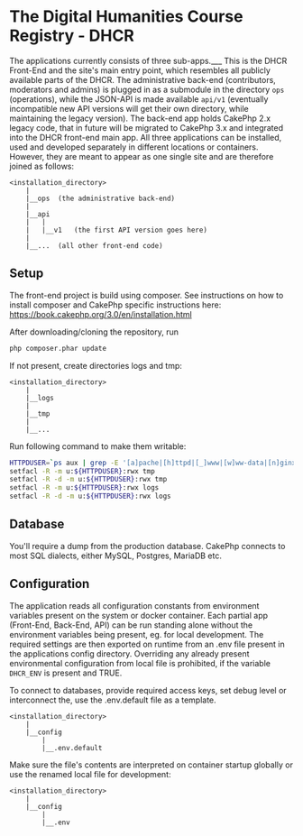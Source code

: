 # The Digital Humanities Course Registry - DHCR
The applications currently consists of three sub-apps.___
This is the DHCR Front-End and the site's main entry point, which resembles all publicly available parts of the DHCR. 
The administrative back-end (contributors, moderators and admins) is plugged in as a submodule in the directory `ops` (operations), while the JSON-API is made available `api/v1` (eventually incompatible new API versions will get their own directory, while maintaining the legacy version). 
The back-end app holds CakePhp 2.x legacy code, that in future will be migrated to CakePhp 3.x and integrated into the DHCR front-end main app. 
All three applications can be installed, used and developed separately in different locations or containers. However, they are meant to appear as one single site and are therefore joined as follows:
```
<installation_directory>
    |
    |__ops	(the administrative back-end)
    |
    |__api
    |	|
    |	|__v1	(the first API version goes here)
    |
    |__...	(all other front-end code)
```

## Setup
The front-end project is build using composer. 
See instructions on how to install composer and 
CakePhp specific instructions here: 
https://book.cakephp.org/3.0/en/installation.html

After downloading/cloning the repository, run
```bash
php composer.phar update
```

If not present, create directories logs and tmp:
```
<installation_directory>
    |
    |__logs
    |
    |__tmp
    |
    |__...
```

Run following command to make them writable:
```bash
HTTPDUSER=`ps aux | grep -E '[a]pache|[h]ttpd|[_]www|[w]ww-data|[n]ginx' | grep -v root | head -1 | cut -d\  -f1`
setfacl -R -m u:${HTTPDUSER}:rwx tmp
setfacl -R -d -m u:${HTTPDUSER}:rwx tmp
setfacl -R -m u:${HTTPDUSER}:rwx logs
setfacl -R -d -m u:${HTTPDUSER}:rwx logs
```

## Database
You'll require a dump from the production database. CakePhp connects to most SQL dialects, either MySQL, Postgres, MariaDB etc.

## Configuration
The application reads all configuration constants from environment variables present on the system or docker container. 
Each partial app (Front-End, Back-End, API) can be run standing alone without the environment variables being present, eg. for local development. The required settings are then exported on runtime from an .env file present in the applications config directory. Overriding any already present environmental configuration from local file is prohibited, if the variable `DHCR_ENV` is present and TRUE. 

To connect to databases, provide required access keys, set debug level or interconnect the, use the .env.default file as a template. 
```
<installation_directory>
	|
	|__config
		|
		|__.env.default
```

Make sure the file's contents are interpreted on container startup globally or use the renamed local file for development:
```
<installation_directory>
	|
	|__config
		|
		|__.env
```
